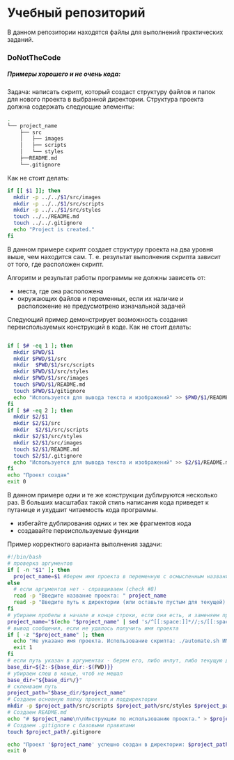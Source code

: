 # Учебный репозиторий 
В данном репозитории находятся файлы для выполнений практических заданий.
### DoNotTheCode
##### Примеры хорошего и не очень кода:
Задача: написать скрипт, который создаст структуру файлов и папок для нового проекта в выбранной директории. 
Структура проекта должна содержать следующие элементы:
```sh
.
└── project_name
    ├── src
    │   ├── images
    │   ├── scripts
    │   └── styles
    ├──README.md
    └──.gitignore
```
Как не стоит делать:
```bash
if [[ $1 ]]; then
  mkdir -p ../../$1/src/images
  mkdir -p ../../$1/src/scripts
  mkdir -p ../../$1/src/styles
  touch ../../README.md
  touch ../../.gitignore
  echo "Project is created."
fi
```
В данном примере скрипт создает структуру проекта на два уровня выше, чем находится сам. 
Т. е. результат выполнения скрипта зависит от того, где расположен скрипт. 

Алгоритм и результат работы программы не должны зависеть от:
* места, где она расположена
* окружающих файлов и переменных, если их наличие и расположение не предусмотрено изначальной задачей

Следующий пример демонстрирует возможность создания переиспользуемых конструкций в коде.
Как не стоит делать:
```bash

if [ $# -eq 1 ]; then
  mkdir $PWD/$1
  mkdir $PWD/$1/src
  mkdir  $PWD/$1/src/scripts
  mkdir $PWD/$1/src/styles
  mkdir $PWD/$1/src/images
  touch $PWD/$1/README.md
  touch $PWD/$1/gitignore
  echo "Используется для вывода текста и изображений" >> $PWD/$1/README.md
fi
if [ $# -eq 2 ]; then
  mkdir $2/$1
  mkdir $2/$1/src
  mkdir  $2/$1/src/scripts
  mkdir $2/$1/src/styles
  mkdir $2/$1/src/images
  touch $2/$1/README.md
  touch $2/$1/.gitignore
  echo "Используется для вывода текста и изображений" >> $2/$1/README.md
fi
echo "Проект создан"
exit 0
```
В данном примере одни и те же конструкции дублируются несколько раз. В больших масштабах такой стиль написания кода приведет к путанице и ухудшит читаемость кода программы.
* избегайте дублирования одних и тех же фрагментов кода
* создавайте переиспользуемые функции

Пример корректного варианта выполнения задачи:
```bash
#!/bin/bash
# проверка аргументов
if [ -n "$1" ]; then
  project_name=$1 #берем имя проекта в переменную с осмысленным названием для удобства чтения
else
  # если аргументов нет - справшиваем (check #8)    
  read -p "Введите название проекта: " project_name
  read -p "Введите путь к директории (или оставьте пустым для текущей): " base_dir
fi
# убираем пробелы в начале и конце строки, если они есть, и заменяем пробелы между словами на "_"
project_name="$(echo "$project_name" | sed 's/^[[:space:]]*//;s/[[:space:]]*$//' | tr ' ' '_')"
# вывод сообщения, если не удалось получить имя проекта
if [ -z "$project_name" ]; then 
  echo "Не указано имя проекта. Использование скрипта: ./automate.sh ИМЯ_ПРОЕКТА [ПУТЬ_К_ПРОЕКТУ]"
  exit 1
fi
# если путь указан в аргументах - берем его, либо инпут, либо текущую директорию. 
base_dir=${2:-${base_dir:-$(PWD)}}
# убираем слеш в конце, чтоб не мешал
base_dir="${base_dir%/}"
# склеиваем путь
project_path="$base_dir/$project_name" 
# Создаем основную папку проекта и поддиректории
mkdir -p $project_path/src/scripts $project_path/src/styles $project_path/src/images   
# Создаем README.md
echo "# $project_name\n\nИнструкции по использованию проекта." > $project_path/README.md    
# Создаем .gitignore с базовыми правилами
touch $project_path/.gitignore

echo "Проект '$project_name' успешно создан в директории: $project_path"
exit 0
```
